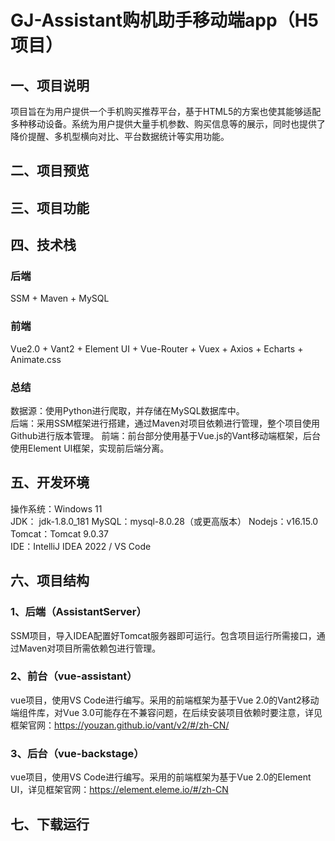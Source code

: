 # GJ-Assistant购机助手移动端app（H5项目）
## 一、项目说明
项目旨在为用户提供一个手机购买推荐平台，基于HTML5的方案也使其能够适配多种移动设备。系统为用户提供大量手机参数、购买信息等的展示，同时也提供了降价提醒、多机型横向对比、平台数据统计等实用功能。
## 二、项目预览

## 三、项目功能

## 四、技术栈
### 后端
SSM + Maven + MySQL
### 前端
Vue2.0 + Vant2 + Element UI + Vue-Router + Vuex + Axios + Echarts + Animate.css
### 总结
数据源：使用Python进行爬取，并存储在MySQL数据库中。    
后端：采用SSM框架进行搭建，通过Maven对项目依赖进行管理，整个项目使用Github进行版本管理。
前端：前台部分使用基于Vue.js的Vant移动端框架，后台使用Element UI框架，实现前后端分离。  
## 五、开发环境
操作系统：Windows 11  
JDK： jdk-1.8.0_181
MySQL：mysql-8.0.28（或更高版本）
Nodejs：v16.15.0  
Tomcat：Tomcat 9.0.37  
IDE：IntelliJ IDEA 2022 / VS Code  
## 六、项目结构
### 1、后端（AssistantServer）  
SSM项目，导入IDEA配置好Tomcat服务器即可运行。包含项目运行所需接口，通过Maven对项目所需依赖包进行管理。
### 2、前台（vue-assistant）   
vue项目，使用VS Code进行编写。采用的前端框架为基于Vue 2.0的Vant2移动端组件库，对Vue 3.0可能存在不兼容问题，在后续安装项目依赖时要注意，详见框架官网：https://youzan.github.io/vant/v2/#/zh-CN/
### 3、后台（vue-backstage）
vue项目，使用VS Code进行编写。采用的前端框架为基于Vue 2.0的Element UI，详见框架官网：https://element.eleme.io/#/zh-CN
## 七、下载运行
